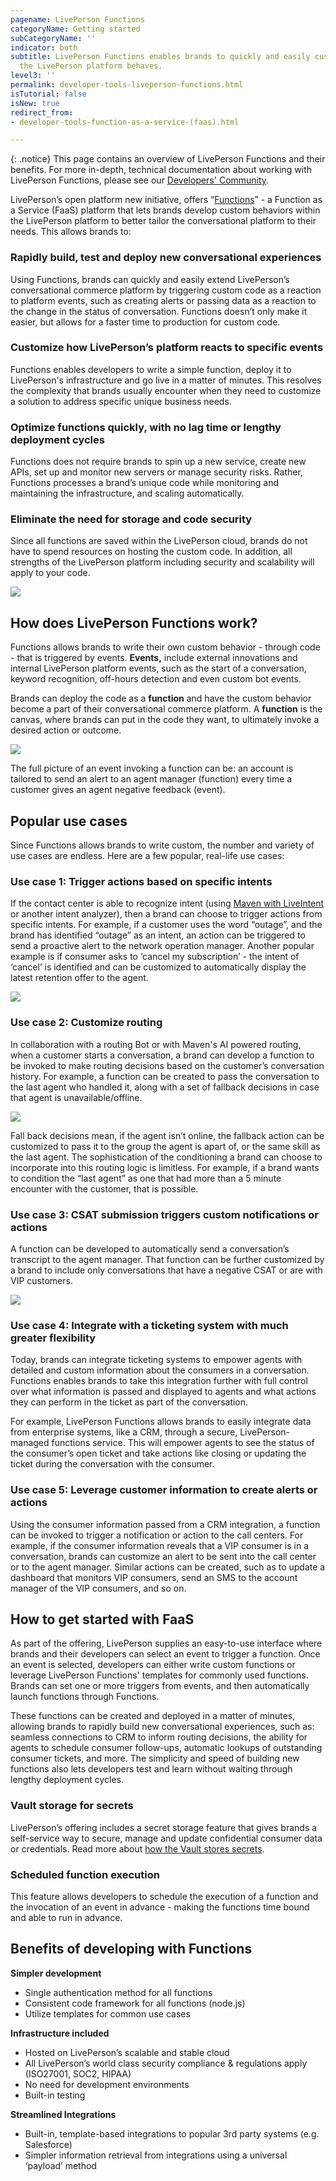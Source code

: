 ```yaml
---
pagename: LivePerson Functions
categoryName: Getting started
subCategoryName: ''
indicator: both
subtitle: LivePerson Functions enables brands to quickly and easily customize how
  the LivePerson platform behaves.
level3: ''
permalink: developer-tools-liveperson-functions.html
isTutorial: false
isNew: true
redirect_from:
- developer-tools-function-as-a-service-(faas).html

---
```

{: .notice}
This page contains an overview of LivePerson Functions and their benefits. For more in-depth, technical documentation about working with LivePerson Functions, please see our [Developers' Community](https://developers.liveperson.com/liveperson-functions-overview.html).

LivePerson’s open platform new initiative, offers “[Functions](https://faas.liveperson.net)” - a Function as a Service (FaaS) platform that lets brands develop custom behaviors within the LivePerson platform to better tailor the conversational platform to their needs. This allows brands to:

### Rapidly build, test and deploy new conversational experiences

Using Functions, brands can quickly and easily extend LivePerson’s conversational commerce platform by triggering custom code as a reaction to platform events, such as creating alerts or passing data as a reaction to the change in the status of conversation. Functions doesn’t only make it easier, but allows for a faster time to production for custom code.

### Customize how LivePerson’s platform reacts to specific events

Functions enables developers to write a simple function, deploy it to LivePerson's infrastructure and go live in a matter of minutes. This resolves the complexity that brands usually encounter when they need to customize a solution to address specific unique business needs.

### Optimize functions quickly, with no lag time or lengthy deployment cycles

Functions does not require brands to spin up a new service, create new APIs, set up and monitor new servers or manage security risks. Rather, Functions processes a brand’s unique code while monitoring and maintaining the infrastructure, and scaling automatically.

### Eliminate the need for storage and code security

Since all functions are saved within the LivePerson cloud, brands do not have to spend resources on hosting the custom code. In addition, all strengths of the LivePerson platform including security and scalability will apply to your code.

![](img/FaaS.gif)

## How does LivePerson Functions work?

Functions allows brands to write their own custom behavior - through code - that is triggered by events. **Events,** include external innovations and internal LivePerson platform events, such as the start of a conversation, keyword recognition, off-hours detection and even custom bot events.

Brands can deploy the code as a **function** and have the custom behavior become a part of their conversational commerce platform. A **function** is the canvas, where brands can put in the code they want, to ultimately invoke a desired action or outcome.

![](/img/faas-ui-1.png)

The full picture of an event invoking a function can be: an account is tailored to send an alert to an agent manager (function) every time a customer gives an agent negative feedback (event).

## Popular use cases

Since Functions allows brands to write custom, the number and variety of use cases are endless. Here are a few popular, real-life use cases:

### **Use case 1: Trigger actions based on specific intents**

If the contact center is able to recognize intent (using [Maven with LiveIntent](https://knowledge.liveperson.com/ai-bots-automation-maven-overview.html) or another intent analyzer), then a brand can choose to trigger actions from specific intents. For example, if a customer uses the word “outage”, and the brand has identified “outage” as an intent, an action can be triggered to send a proactive alert to the network operation manager. Another popular example is if consumer asks to ‘cancel my subscription’ - the intent of ‘cancel’ is identified and can be customized to automatically display the latest retention offer to the agent.

![](/img/faas-use-case-agent-retention-offers-1.png)

### Use case 2: Customize routing

In collaboration with a routing Bot or with Maven's AI powered routing, when a customer starts a conversation, a brand can develop a function to be invoked to make routing decisions based on the customer’s conversation history. For example, a function can be created to pass the conversation to the last agent who handled it, along with a set of fallback decisions in case that agent is unavailable/offline.

![](/img/faas-use-case-routing-1.png)

Fall back decisions mean, if the agent isn’t online, the fallback action can be customized to pass it to the group the agent is apart of, or the same skill as the last agent. The sophistication of the conditioning a brand can choose to incorporate into this routing logic is limitless. For example, if a brand wants to condition the “last agent” as one that had more than a 5 minute encounter with the customer, that is possible.

### Use case 3: CSAT submission triggers custom notifications or actions

A function can be developed to automatically send a conversation’s transcript to the agent manager. That function can be further customized by a brand to include only conversations that have a negative CSAT or are with VIP customers.

![](/img/faas-use-case-csat-1.png)

### Use case 4: Integrate with a ticketing system with much greater flexibility

Today, brands can integrate ticketing systems to empower agents with detailed and custom information about the consumers in a conversation. Functions enables brands to take this integration further with full control over what information is passed and displayed to agents and what actions they can perform in the ticket as part of the conversation. 

For example, LivePerson Functions allows brands to easily integrate data from enterprise systems, like a CRM, through a secure, LivePerson-managed functions service. This will empower agents to see the status of the consumer’s open ticket and take actions like closing or updating the ticket during the conversation with the consumer.

### Use case 5: Leverage customer information to create alerts or actions

Using the consumer information passed from a CRM integration, a function can be invoked to trigger a notification or action to the call centers. For example, if the consumer information reveals that a VIP consumer is in a conversation, brands can customize an alert to be sent into the call center or to the agent manager. Similar actions can be created, such as to update a dashboard that monitors VIP consumers, send an SMS to the account manager of the VIP consumers, and so on.

## How to get started with FaaS

As part of the offering, LivePerson supplies an easy-to-use interface where brands and their developers can select an event to trigger a function. Once an event is selected, developers can either write custom functions or leverage LivePerson Functions' templates for commonly used functions. Brands can set one or more triggers from events, and then automatically launch functions through Functions.

These functions can be created and deployed in a matter of minutes, allowing brands to rapidly build new conversational experiences, such as: seamless connections to CRM to inform routing decisions, the ability for agents to schedule consumer follow-ups, automatic lookups of outstanding consumer tickets, and more. The simplicity and speed of building new functions also lets developers test and learn without waiting through lengthy deployment cycles.

### Vault storage for secrets

LivePerson’s offering includes a secret storage feature that gives brands a self-service way to secure, manage and update confidential consumer data or credentials. Read more about [how the Vault stores secrets](https://developers.liveperson.com/function-as-a-service-developing-with-faas-storing-secrets.html#documenttitlecontainer).

### Scheduled function execution

This feature allows developers to schedule the execution of a function and the invocation of an event in advance - making the functions time bound and able to run in advance.

## Benefits of developing with Functions

**Simpler development**

* Single authentication method for all functions
* Consistent code framework for all functions (node.js)
* Utilize templates for common use cases

**Infrastructure included**

* Hosted on LivePerson’s scalable and stable cloud
* All LivePerson’s world class security compliance & regulations apply (ISO27001, SOC2, HIPAA)
* No need for development environments
* Built-in testing

**Streamlined Integrations**

* Built-in, template-based integrations to popular 3rd party systems (e.g. Salesforce)
* Simpler information retrieval from integrations using a universal ‘payload’ method